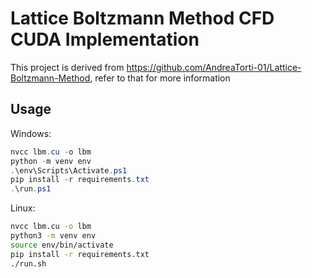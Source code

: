 # Lattice Boltzmann Method CFD CUDA Implementation

This project is derived from https://github.com/AndreaTorti-01/Lattice-Boltzmann-Method, refer to that for more information

## Usage

Windows:

```powershell
nvcc lbm.cu -o lbm
python -m venv env
.\env\Scripts\Activate.ps1
pip install -r requirements.txt
.\run.ps1
```

Linux:

```bash
nvcc lbm.cu -o lbm
python3 -m venv env
source env/bin/activate
pip install -r requirements.txt
./run.sh
```
